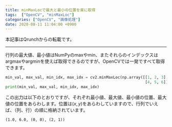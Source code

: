 ```yaml
---
title: minMaxLocで最大と最小の位置を楽に取得
tags:  ["OpenCV", "minMaxLoc"]
categories: ["OpenCV", "画像処理"]
date: 2020-08-11 11:04:00 +0900
---
```

本記事はQrunchからの転載です。
___
行列の最大値、最小値はNumPyのmaxやmin、またそれらのインデックスはargmaxやargminを使えば取得できるのですが、OpenCVでは一発ですべて取得できます。


```Python
min_val, max_val, min_idx, max_idx = cv2.minMaxLoc(np.array([[1, 2, 3], 
                                                             [4, 5, 6]]))
print(min_val, max_val, min_idx, max_idx)
```

この出力は以下のとおりですが、それぞれ最小値、最大値、最小値の位置、最大値の位置をあらわします。位置は$(x,y)$をあらわしていますので、行列でいえば、（列、行）の順に格納されています。
```
(1.0, 6.0, (0, 0), (2, 1))
```

